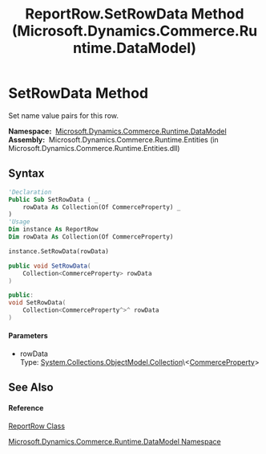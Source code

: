 ﻿---
title: ReportRow.SetRowData Method  (Microsoft.Dynamics.Commerce.Runtime.DataModel)
TOCTitle: SetRowData Method
ms:assetid: M:Microsoft.Dynamics.Commerce.Runtime.DataModel.ReportRow.SetRowData(System.Collections.ObjectModel.Collection{Microsoft.Dynamics.Commerce.Runtime.DataModel.CommerceProperty})
ms:mtpsurl: https://technet.microsoft.com/en-us/library/microsoft.dynamics.commerce.runtime.datamodel.reportrow.setrowdata(v=AX.60)
ms:contentKeyID: 62203149
ms.date: 05/18/2015
mtps_version: v=AX.60
f1_keywords:
- Microsoft.Dynamics.Commerce.Runtime.DataModel.ReportRow.SetRowData
dev_langs:
- CSharp
- C++
- VB
---

# SetRowData Method

Set name value pairs for this row.

**Namespace:**  [Microsoft.Dynamics.Commerce.Runtime.DataModel](microsoft-dynamics-commerce-runtime-datamodel-namespace.md)  
**Assembly:**  Microsoft.Dynamics.Commerce.Runtime.Entities (in Microsoft.Dynamics.Commerce.Runtime.Entities.dll)

## Syntax

``` vb
'Declaration
Public Sub SetRowData ( _
    rowData As Collection(Of CommerceProperty) _
)
'Usage
Dim instance As ReportRow
Dim rowData As Collection(Of CommerceProperty)

instance.SetRowData(rowData)
```

``` csharp
public void SetRowData(
    Collection<CommerceProperty> rowData
)
```

``` c++
public:
void SetRowData(
    Collection<CommerceProperty^>^ rowData
)
```

#### Parameters

  - rowData  
    Type: [System.Collections.ObjectModel.Collection](https://technet.microsoft.com/en-us/library/ms132397\(v=ax.60\))\<[CommerceProperty](commerceproperty-class-microsoft-dynamics-commerce-runtime-datamodel.md)\>  

## See Also

#### Reference

[ReportRow Class](reportrow-class-microsoft-dynamics-commerce-runtime-datamodel.md)

[Microsoft.Dynamics.Commerce.Runtime.DataModel Namespace](microsoft-dynamics-commerce-runtime-datamodel-namespace.md)

